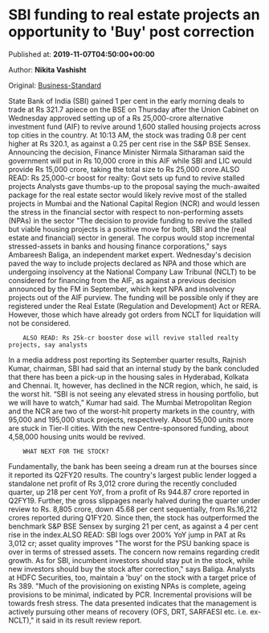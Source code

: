 
# SBI funding to real estate projects an opportunity to 'Buy' post correction

Published at: **2019-11-07T04:50:00+00:00**

Author: **Nikita Vashisht**

Original: [Business-Standard](https://www.business-standard.com/article/markets/sbi-funding-to-real-estate-projects-an-opportunity-to-buy-post-correction-119110700323_1.html)

State Bank of India (SBI) gained 1 per cent in the early morning deals to trade at Rs 321.7 apiece on the BSE on Thursday after the Union Cabinet on Wednesday approved setting up of a Rs 25,000-crore alternative investment fund (AIF) to revive around 1,600 stalled housing projects across top cities in the country.
At 10:13 AM, the stock was trading 0.8 per cent higher at Rs 320.1, as against a 0.25 per cent rise in the S&P BSE Sensex.
Announcing the decision, Finance Minister Nirmala Sitharaman said the government will put in Rs 10,000 crore in this AIF while SBI and LIC would provide Rs 15,000 crore, taking the total size to Rs 25,000 crore.ALSO READ: Rs 25,000-cr boost for realty: Govt sets up fund to revive stalled projects
Analysts gave thumbs-up to the proposal saying the much-awaited package for the real estate sector would likely revive most of the stalled projects in Mumbai and the National Capital Region (NCR) and would lessen the stress in the financial sector with respect to non-performing assets (NPAs) in the sector
"The decision to provide funding to revive the stalled but viable housing projects is a positive move for both, SBI and the (real estate and financial) sector in general. The corpus would stop incremental stressed-assets in banks and housing finance corporations," says Ambareesh Baliga, an independent market expert.
Wednesday's decision paved the way to include projects declared as NPA and those which are undergoing insolvency at the National Company Law Tribunal (NCLT) to be considered for financing from the AIF, as against a previous decision announced by the FM in September, which kept NPA and insolvency projects out of the AIF purview. The funding will be possible only if they are registered under the Real Estate (Regulation and Development) Act or RERA. However, those which have already got orders from NCLT for liquidation will not be considered.

        ALSO READ: Rs 25k-cr booster dose will revive stalled realty projects, say analysts
      
In a media address post reporting its September quarter results, Rajnish Kumar, chairman, SBI had said that an internal study by the bank concluded that there has been a pick-up in the housing sales in Hyderabad, Kolkata and Chennai. It, however, has declined in the NCR region, which, he said, is the worst hit.
“SBI is not seeing any elevated stress in housing portfolio, but we will have to watch,” Kumar had said.
The Mumbai Metropolitan Region and the NCR are two of the worst-hit property markets in the country, with 95,000 and 195,000 stuck projects, respectively. About 55,000 units more are stuck in Tier-II cities. With the new Centre-sponsored funding, about 4,58,000 housing units would be revived.

        WHAT NEXT FOR THE STOCK?
      
Fundamentally, the bank has been seeing a dream run at the bourses since it reported its Q2FY20 results. The country's largest public lender logged a standalone net profit of Rs 3,012 crore during the recently concluded quarter, up 218 per cent YoY, from a profit of Rs 944.87 crore reported in Q2FY19. Further, the gross slippages nearly halved during the quarter under review to Rs. 8,805 crore, down 45.68 per cent sequentially, from Rs.16,212 crores reported during Q1FY20.
Since then, the stock has outperformed the benchmark S&P BSE Sensex by surging 21 per cent, as against a 4 per cent rise in the index.ALSO READ: SBI logs over 200% YoY jump in PAT at Rs 3,012 cr; asset quality improves
"The worst for the PSU banking space is over in terms of stressed assets. The concern now remains regarding credit growth. As for SBI, incumbent investors should stay put in the stock, while new investors should buy the stock after correction," says Baliga.
Analysts at HDFC Securities, too, maintain a 'buy' on the stock with a target price of Rs 389.
"Much of the provisioning on existing NPAs is complete, ageing provisions to be minimal, indicated by PCR. Incremental provisions will be towards fresh stress. The data presented indicates that the management is actively pursuing other means of recovery (OFS, DRT, SARFAESI etc. i.e. ex-NCLT)," it said in its result review report.
